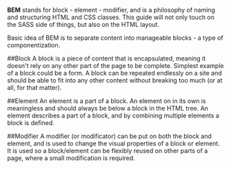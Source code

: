 **BEM** stands for block - element - modifier, and is a philosophy of naming and structuring HTML and CSS classes. This guide will not only touch on the SASS side of things, but also on the HTML layout.

Basic idea of BEM is to separate content into manageable blocks - a type of componentization.

##Block
A block is a piece of content that is encapsulated, meaning it doesn't rely on any other part of the page to be complete. Simplest example of a block could be a form. A block can be repeated endlessly on a site and should be able to fit into any other content without breaking too much (or at all, for that matter).

##Element
An element is a part of a block. An element on in its own is meaningless and should always be below a block in the HTML tree. An element describes a part of a block, and by combining multiple elements a block is defined.

##Modifier
A modifier (or modificator) can be put on both the block and element, and is used to change the visual properties of a block or element. It is used so a block/element can be flexibly reused on other parts of a page, where a small modification is required.
